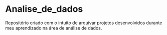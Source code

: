 # Analise_de_dados

Repositório criado com o intuito de arquivar projetos desenvolvidos durante meu aprendizado na área de análise de dados.
